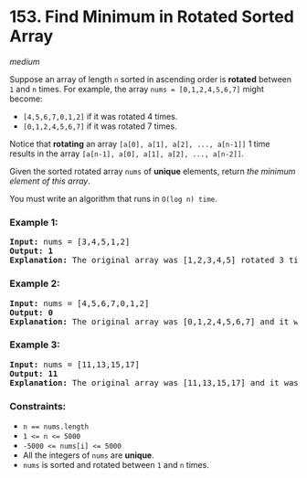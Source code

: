 # 153. Find Minimum in Rotated Sorted Array
_medium_

Suppose an array of length `n` sorted in ascending order is **rotated** between `1` and `n` times. For example, the array `nums = [0,1,2,4,5,6,7]` might become:

  - `[4,5,6,7,0,1,2]` if it was rotated 4 times.
  - `[0,1,2,4,5,6,7]` if it was rotated 7 times.

Notice that **rotating** an array `[a[0], a[1], a[2], ..., a[n-1]]` 1 time results in the array `[a[n-1], a[0], a[1], a[2], ..., a[n-2]]`.

Given the sorted rotated array `nums` of **unique** elements, return _the minimum element of this array_.

You must write an algorithm that runs in `O(log n) time`.


### Example 1:

<pre>
<b>Input:</b> nums = [3,4,5,1,2]
<b>Output: 1</b>
<b>Explanation:</b> The original array was [1,2,3,4,5] rotated 3 times.
</pre>

### Example 2:

<pre>
<b>Input:</b> nums = [4,5,6,7,0,1,2]
<b>Output: 0</b>
<b>Explanation:</b> The original array was [0,1,2,4,5,6,7] and it was rotated 4 times.
</pre>

### Example 3:

<pre>
<b>Input:</b> nums = [11,13,15,17]
<b>Output: 11</b>
<b>Explanation:</b> The original array was [11,13,15,17] and it was rotated 4 times.
</pre>

### Constraints:

- `n == nums.length`
- `1 <= n <= 5000`
- `-5000 <= nums[i] <= 5000`
- All the integers of `nums` are **unique**.
- `nums` is sorted and rotated between `1` and `n` times.